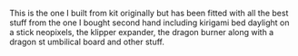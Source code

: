 This is the one I built from kit originally but has been fitted with all the best stuff from the one I bought second hand including kirigami bed
daylight on a stick neopixels, the klipper expander, the dragon burner along with a dragon st umbilical board and other stuff.
